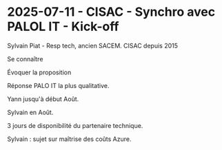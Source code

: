 # 2025-07-11 - CISAC - Synchro avec PALOL IT - Kick-off

Sylvain Piat - Resp tech, ancien SACEM. CISAC depuis 2015

Se connaître

Évoquer la proposition

Réponse PALO IT la plus qualitative.

Yann jusqu'à début Août.

Sylvain en Août.

3 jours de disponibilité du partenaire technique.

Sylvain : sujet sur maîtrise des coûts Azure.


